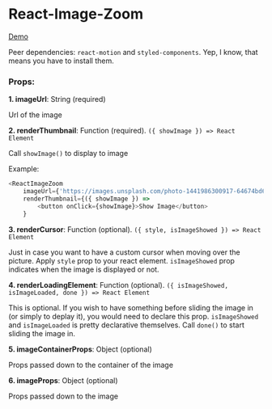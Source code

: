 # React-Image-Zoom

[Demo](https://chuson1996.github.io/react-image-zoom/)

Peer dependencies: `react-motion` and `styled-components`. Yep, I know, that means you have to install them.

### Props:

**1. imageUrl**: String (required)

Url of the image

**2. renderThumbnail**: Function (required). `({ showImage }) => React Element`

Call `showImage()` to display to image

Example:
```js
<ReactImageZoom
    imageUrl={'https://images.unsplash.com/photo-1441986300917-64674bd600d8?dpr=2&auto=format&fit=crop&w=767&h=512&q=80&cs=tinysrgb&crop='}
    renderThumbnail={({ showImage }) =>
        <button onClick={showImage}>Show Image</button>
    }
```

**3. renderCursor**: Function (optional). 
`({ style, isImageShowed }) => React Element`

Just in case you want to have a custom cursor when moving over the picture. Apply `style` prop to your react element. `isImageShowed` prop indicates when the image is displayed or not.

**4. renderLoadingElement**: Function (optional). 
`({ isImageShowed, isImageLoaded, done }) => React Element`

This is optional. If you wish to have something before sliding the image in (or simply to deplay it), you would need to declare this prop. `isImageShowed` and `isImageLoaded` is pretty declarative themselves. Call `done()` to start sliding the image in.

**5. imageContainerProps**: Object (optional)

Props passed down to the container of the image

**6. imageProps**: Object (optional)

Props passed down to the image
